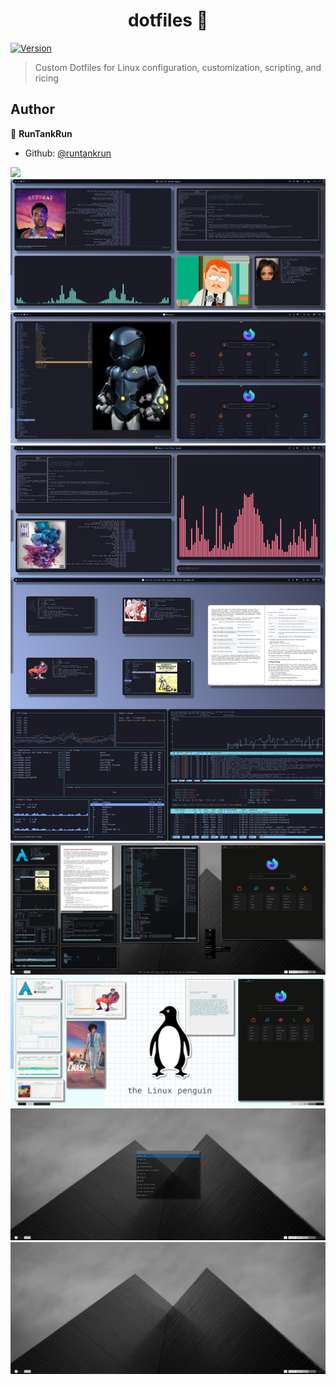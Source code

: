 <h1 align="center">dotfiles 👋</h1>
<p>
  <a href="https://www.npmjs.com/package/dotfiles" target="_blank">
    <img alt="Version" src="https://img.shields.io/npm/v/dotfiles.svg">
  </a>
</p>

> Custom Dotfiles for Linux configuration, customization, scripting, and ricing

## Author

👤 **RunTankRun**

* Github: [@runtankrun](https://github.com/runtankrun)

<img src="img/gif_01.gif">
<img src="img/gif_02.gif">
<img src="img/gif_03.gif">
<img src="img/5-7.png">
<img src="img/screen1.png">
<img src="img/screen4.png">
<img src="img/screen2.png">
<img src="img/screen3.png">
